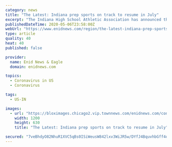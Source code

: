 ```yaml
---
category: news
title: "The Latest: Indiana prep sports on track to resume in July"
excerpt: "The Indiana High School Athletic Association has announced the resumption of prep sports around the state can tentatively begin July 1. All school-sponsored athletic activities were put on hold in March and later canceled because of school closures due to the new coronavirus."
publishedDateTime: 2020-05-06T23:58:00Z
webUrl: "https://www.enidnews.com/region/the-latest-indiana-prep-sports-on-track-to-resume-in-july/article_80fcb103-ed98-5a45-9443-c0ed45e333dc.html"
type: article
quality: 40
heat: 40
published: false

provider:
  name: Enid News & Eagle
  domain: enidnews.com

topics:
  - Coronavirus in US
  - Coronavirus

tags:
  - US-IN

images:
  - url: "https://bloximages.chicago2.vip.townnews.com/enidnews.com/content/tncms/custom/image/274f102e-c5aa-11e8-8594-87a63e6d4522.jpg"
    width: 1200
    height: 630
    title: "The Latest: Indiana prep sports on track to resume in July"

secured: "7veBhdyO82NhuR1XVC5qBs0ISiWeusW842lxv3WiJR5w/DYfJ4BquvhbGff4oiuNRktiuKNsMKpfNxrkMQQyJzpfjDGCRzwUwthsl2dIZxJBVQoAxK7Ukxx2c0/wxSnoOoBVpw7a5z20TU8xR682tb+WlproCMOUx4xWRfy8QwdAYuLbI7+pZyNk+jM0g1GHCRqwWd8txaOR4eG15ysXM+s/cjVpasA9r/XIr4xqN2sVvgF5/o6m1NNf0auzlpJ3B/HxXXebbPHxcz1Z38u3hO3GSyrXTdEN8HXgzLDMq8GeGlhErCF5YCSx60g2Orjk;RD2DmHKW1OvKBMeVtZ2MQg=="
---
```


